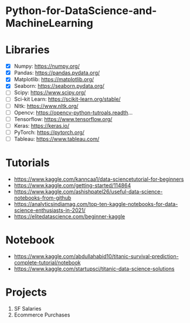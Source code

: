 # Python-for-DataScience-and-MachineLearning

# Libraries
- [x] Numpy: https://numpy.org/
- [x] Pandas: https://pandas.pydata.org/
- [x] Matplotlib: https://matplotlib.org/
- [x] Seaborn: https://seaborn.pydata.org/
- [ ] Scipy: https://www.scipy.org/
- [ ] Sci-kit Learn: https://scikit-learn.org/stable/
- [ ] Nltk: https://www.nltk.org/
- [ ] Opencv: https://opencv-python-tutroals.readth...
- [ ] Tensorflow: https://www.tensorflow.org/
- [ ] Keras: https://keras.io/
- [ ] PyTorch: https://pytorch.org/
- [ ] Tableau: https://www.tableau.com/

# Tutorials
- https://www.kaggle.com/kanncaa1/data-sciencetutorial-for-beginners
- https://www.kaggle.com/getting-started/114864
- https://www.kaggle.com/ashishpatel26/useful-data-science-notebooks-from-github
- https://analyticsindiamag.com/top-ten-kaggle-notebooks-for-data-science-enthusiasts-in-2021/
- https://elitedatascience.com/beginner-kaggle

# Notebook
- https://www.kaggle.com/abdullahabid10/titanic-survival-prediction-complete-tutorial/notebook
- https://www.kaggle.com/startupsci/titanic-data-science-solutions

# Projects
1. SF Salaries
1. Ecommerce Purchases
